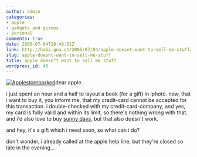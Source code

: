 ```yaml
---
author: admin
categories:
- apple
- gadgets and gizmos
- personal
comments: true
date: 2005-07-04T20:49:51Z
link: http://habi.gna.ch/2005/07/04/apple-doesnt-want-to-sell-me-stuff/
slug: apple-doesnt-want-to-sell-me-stuff
title: apple doesn"t want to sell me stuff
wordpress_id: 40
---
```


[![Applestoreborked](http://habi.gna.ch/blog/images/applestoreborked-tm.jpg)](http://habi.gna.ch/blog/images/applestoreborked.jpg)dear apple.



i just spent an hour and a half to layout a book (for a gift) in iphoto. now, that i want to buy it, you inform me, that my credit-card cannot be accepted for this transaction. i double-checked with my credit-card-company, and yes, my card is fully valid and within its limit, so there's nothing wrong with that. and i'd also love to buy [sunny days](http://phobos.apple.com/WebObjects/MZStore.woa/wa/viewAlbum?playlistId=72601344&selectedItemId=72600856), but that also doesn't work.
  
and hey, it's a gift which i need soon, so what can i do?



don't wonder, i already called at the apple help line, but they're closed so late in the evening...


